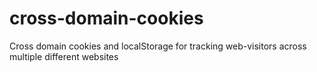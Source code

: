 # cross-domain-cookies
Cross domain cookies and localStorage for tracking web-visitors across multiple different websites
